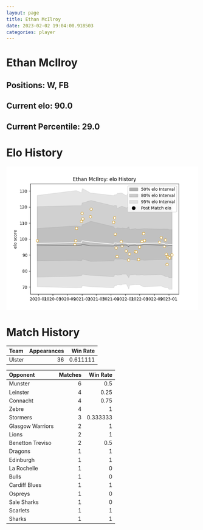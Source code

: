 ```yaml
---  
layout: page  
title: Ethan McIlroy  
date: 2023-02-02 19:04:00.918503  
categories: player  
---
```

# Ethan McIlroy

## Positions: W, FB

## Current elo: 90.0

## Current Percentile: 29.0

# Elo History


![elo history](history_EthanMcIlroy.png)
# Match History


| Team   |   Appearances |   Win Rate |
|:-------|--------------:|-----------:|
| Ulster |            36 |   0.611111 |

| Opponent         |   Matches |   Win Rate |
|:-----------------|----------:|-----------:|
| Munster          |         6 |   0.5      |
| Leinster         |         4 |   0.25     |
| Connacht         |         4 |   0.75     |
| Zebre            |         4 |   1        |
| Stormers         |         3 |   0.333333 |
| Glasgow Warriors |         2 |   1        |
| Lions            |         2 |   1        |
| Benetton Treviso |         2 |   0.5      |
| Dragons          |         1 |   1        |
| Edinburgh        |         1 |   1        |
| La Rochelle      |         1 |   0        |
| Bulls            |         1 |   0        |
| Cardiff Blues    |         1 |   1        |
| Ospreys          |         1 |   0        |
| Sale Sharks      |         1 |   0        |
| Scarlets         |         1 |   1        |
| Sharks           |         1 |   1        |